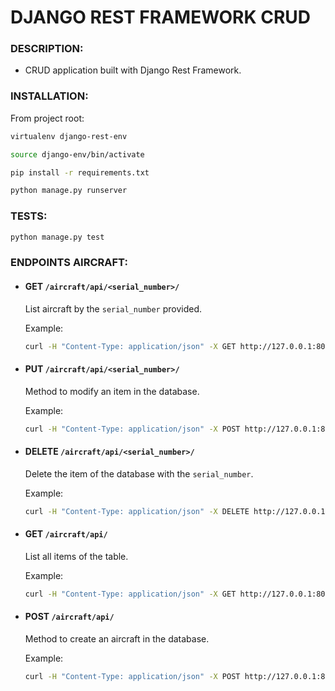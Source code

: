 # DJANGO REST FRAMEWORK CRUD


### DESCRIPTION:

- CRUD application built with Django Rest Framework.

### INSTALLATION:

From project root:
```bash
virtualenv django-rest-env

source django-env/bin/activate

pip install -r requirements.txt

python manage.py runserver

```


### TESTS:

```bash
python manage.py test
```


### ENDPOINTS AIRCRAFT:

- #### GET `/aircraft/api/<serial_number>/`

  List aircraft by the `serial_number` provided.

  Example:

  ```bash
  curl -H "Content-Type: application/json" -X GET http://127.0.0.1:8000/aircraft/api/2/
  ```

- #### PUT `/aircraft/api/<serial_number>/`

  Method to modify an item in the database.

  Example:

  ```bash
  curl -H "Content-Type: application/json" -X POST http://127.0.0.1:8000/aircraft/api/2/ -d '{"manufacturer": "new_manufacturer"}'
  ```

- #### DELETE `/aircraft/api/<serial_number>/`

  Delete the item of the database with the `serial_number`.

  Example:

  ```bash
  curl -H "Content-Type: application/json" -X DELETE http://127.0.0.1:8000/aircraft/api/2/


- #### GET `/aircraft/api/`

  List all items of the table.

  Example:

  ```bash
  curl -H "Content-Type: application/json" -X GET http://127.0.0.1:8000/aircraft/api/

  ```

- #### POST `/aircraft/api/`

  Method to create an aircraft in the database.

  Example:

  ```bash
  curl -H "Content-Type: application/json" -X POST http://127.0.0.1:8000/aircraft/api/ -d '{"serial_number": "1", "manufacturer": "manufacturer_1"}'
  ```
